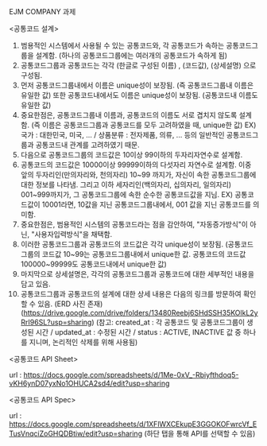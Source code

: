 EJM COMPANY 과제

<공통코드 설계>

1. 범용적인 시스템에서 사용될 수 있는 공통코드와, 각 공통코드가 속하는 공통코드그룹을 설계함. (하나의 공통코드그룹에는 여러개의 공통코드가 속하게 됨)
2. 공통코드그룹과 공통코드는 각각 (한글로 구성된 이름) , (코드값), (상세설명) 으로 구성됨.
3. 먼저 공통코드그룹내에서 이름은 unique성이 보장됨. (즉 공통코드그룹내 이름은 유일한 값) 또한 공통코드내에서도 이름은 unique성이 보장됨. (공통코드내 이름도 유일한 값)
4. 중요한점은, 공통코드그룹내 이름과, 공통코드의 이름도 서로 겹치지 않도록 설계함. (즉 이름은 공통코드그룹과 공통코드를 모두 고려하였을 때, unique한 값)
   EX) 국가 : 대한민국, 미국, ... / 상품분류 : 전자제품, 의류, ... 등의 일반적인 공통코드그룹과 공통코드내 관계를 고려하였기 때문.  
5. 다음으로 공통코드그룹의 코드값은 10이상 99이하의 두자리자연수로 설계함.
6. 공통코드의 코드값은 10000이상 99999이하의 다섯자리 자연수로 설계함. 이중 앞의 두자리인(만의자리와, 천의자리) 10~99 까지가, 자신이 속한 공통코드그룹에 대한 정보를 나타냄.
   그리고 이하 세자리인(백의자리, 십의자리, 일의자리) 001~999까지가, 그 공통코드그룹에 속한 순수한 공통코드값을 지님. 
   EX) 공통코드값이 10001라면, 10값을 지닌 공통코드그룹내에서, 001 값을 지닌 공통코드를 의미함.
7. 중요한점은, 범용적인 시스템의 공통코드라는 점을 감안하여, "자동증가방식"이 아닌, "사용자입력방식"을 채택함.
8. 이러한 공통코드그룹과 공통코드의 코드값은 각각 unique성이 보장됨.
   (공통코드그룹의 코드값 10~99는 공통코드그룹내에서 unique한 값. 공통코드의 코드값 100000~99999도 공통코드내에서 unique한 값)
9. 마지막으로 상세설명은, 각각의 공통코드그룹과 공통코드에 대한 세부적인 내용을 담고 있음.
10. 공통코드그룹과 공통코드의 설계에 대한 상세 내용은 다음의 링크를 방문하여 확인 할 수 있음. (ERD 사진 존재)
   (https://drive.google.com/drive/folders/13480Reebj6SHdSSH35KOlkL2yRrI96SL?usp=sharing)
   (참고: created_at : 각 공통코드 및 공통코드그룹이 생성된 시간 / updated_at : 수정된 시간 / status : ACTIVE, INACTIVE 값 중 하나를 지니며, 논리적인 삭제를 위해 사용됨)


<공통코드 API Sheet>

url : https://docs.google.com/spreadsheets/d/1Me-0xV_-Rbiyfthdoq5-vKH6ynD07yxNo1OHUCA2sd4/edit?usp=sharing

<공통코드 API Spec>


url : https://docs.google.com/spreadsheets/d/1XFlWXCEkupE3GGOKOFwrcVf_ETusVnqciZoGHQDBtiw/edit?usp=sharing
(하단 탭을 통해 API를 선택할 수 있음)

